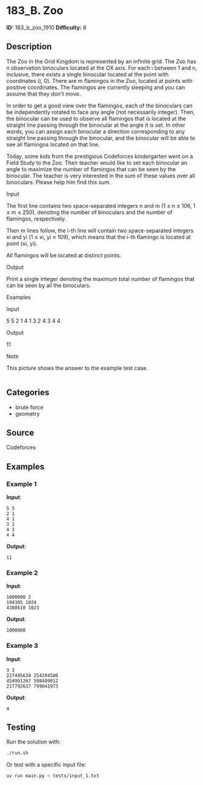 # 183_B. Zoo

**ID:** 183_b_zoo_1910
**Difficulty:** 8

## Description

The Zoo in the Grid Kingdom is represented by an infinite grid. The Zoo has n observation binoculars located at the OX axis. For each i between 1 and n, inclusive, there exists a single binocular located at the point with coordinates (i, 0). There are m flamingos in the Zoo, located at points with positive coordinates. The flamingos are currently sleeping and you can assume that they don't move.

In order to get a good view over the flamingos, each of the binoculars can be independently rotated to face any angle (not necessarily integer). Then, the binocular can be used to observe all flamingos that is located at the straight line passing through the binocular at the angle it is set. In other words, you can assign each binocular a direction corresponding to any straight line passing through the binocular, and the binocular will be able to see all flamingos located on that line.

Today, some kids from the prestigious Codeforces kindergarten went on a Field Study to the Zoo. Their teacher would like to set each binocular an angle to maximize the number of flamingos that can be seen by the binocular. The teacher is very interested in the sum of these values over all binoculars. Please help him find this sum.

Input

The first line contains two space-separated integers n and m (1 ≤ n ≤ 106, 1 ≤ m ≤ 250), denoting the number of binoculars and the number of flamingos, respectively.

Then m lines follow, the i-th line will contain two space-separated integers xi and yi (1 ≤ xi, yi ≤ 109), which means that the i-th flamingo is located at point (xi, yi). 

All flamingos will be located at distinct points.

Output

Print a single integer denoting the maximum total number of flamingos that can be seen by all the binoculars.

Examples

Input

5 5
2 1
4 1
3 2
4 3
4 4


Output

11

Note

This picture shows the answer to the example test case. 

<image>

## Categories

- brute force
- geometry

## Source

Codeforces

## Examples

### Example 1

**Input**:
```
5 5
2 1
4 1
3 2
4 3
4 4
```

**Output**:
```
11
```

### Example 2

**Input**:
```
1000000 2
194305 1024
4388610 1023
```

**Output**:
```
1000000
```

### Example 3

**Input**:
```
3 3
227495634 254204506
454991267 508409012
217792637 799841973
```

**Output**:
```
4
```


## Testing

Run the solution with:

```bash
./run.sh
```

Or test with a specific input file:

```bash
uv run main.py < tests/input_1.txt
```

